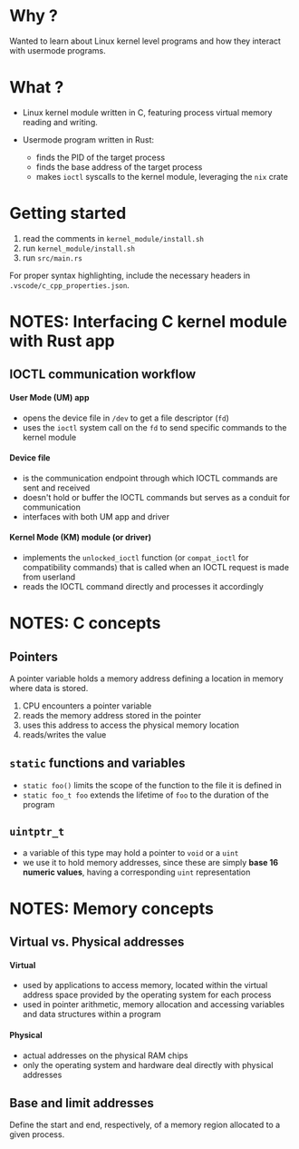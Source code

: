 # Why ?
Wanted to learn about Linux kernel level programs and how they interact with usermode programs.

# What ?

- Linux kernel module written in C, featuring process virtual memory reading and writing. 

- Usermode program written in Rust:
    - finds the PID of the target process
    - finds the base address of the target process
    - makes `ioctl` syscalls to the kernel module, leveraging the `nix` crate

# Getting started
1. read the comments in `kernel_module/install.sh`
2. run `kernel_module/install.sh`
3. run `src/main.rs`

For proper syntax highlighting, include the necessary headers in `.vscode/c_cpp_properties.json`.

# NOTES: Interfacing C kernel module with Rust app

## IOCTL communication workflow
#### User Mode (UM) app
- opens the device file in `/dev` to get a file descriptor (`fd`)
- uses the `ioctl` system call on the `fd` to send specific commands to the kernel module

#### Device file
- is the communication endpoint through which IOCTL commands are sent and received
- doesn't hold or buffer the IOCTL commands but serves as a conduit for communication
- interfaces with both UM app and driver

#### Kernel Mode (KM) module (or driver)
- implements the `unlocked_ioctl` function (or `compat_ioctl` for compatibility commands) that is called when an IOCTL request is made from userland
- reads the IOCTL command directly and processes it accordingly

# NOTES: C concepts

## Pointers
A pointer variable holds a memory address defining a location in memory where data is stored.

1. CPU encounters a pointer variable
2. reads the memory address stored in the pointer
3. uses this address to access the physical memory location
4. reads/writes the value

## `static` functions and variables
- `static foo()` limits the scope of the function to the file it is defined in
- `static foo_t foo` extends the lifetime of `foo` to the duration of the program

## `uintptr_t`
- a variable of this type may hold a pointer to `void` or a `uint`
- we use it to hold memory addresses, since these are simply **base 16 numeric values**, having a corresponding `uint` representation

# NOTES: Memory concepts

## Virtual vs. Physical addresses
#### Virtual
- used by applications to access memory, located within the virtual address space provided by the operating system for each process
- used in pointer arithmetic, memory allocation and accessing variables and data structures within a program

#### Physical
- actual addresses on the physical RAM chips
- only the operating system and hardware deal directly with physical addresses

## Base and limit addresses
Define the start and end, respectively, of a memory region allocated to a given process.